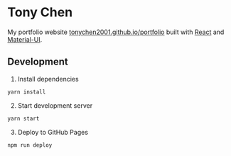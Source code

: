 # Tony Chen

My portfolio website [tonychen2001.github.io/portfolio](https://tonychen2001.github.io/portfolio) built with [React](https://reactjs.org/) and [Material-UI](https://material-ui.com/).

## Development

1. Install dependencies

```bash
yarn install
```

2. Start development server

```bash
yarn start
```

3. Deploy to GitHub Pages

```bash
npm run deploy
```
